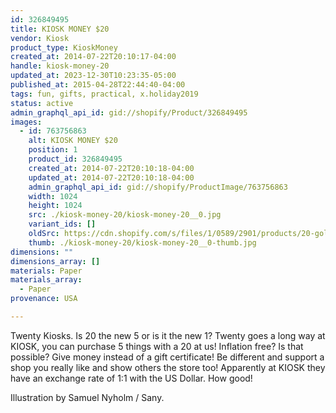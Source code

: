 ```yaml
---
id: 326849495
title: KIOSK MONEY $20
vendor: Kiosk
product_type: KioskMoney
created_at: 2014-07-22T20:10:17-04:00
handle: kiosk-money-20
updated_at: 2023-12-30T10:23:35-05:00
published_at: 2015-04-28T22:44:40-04:00
tags: fun, gifts, practical, x.holiday2019
status: active
admin_graphql_api_id: gid://shopify/Product/326849495
images:
  - id: 763756863
    alt: KIOSK MONEY $20
    position: 1
    product_id: 326849495
    created_at: 2014-07-22T20:10:18-04:00
    updated_at: 2014-07-22T20:10:18-04:00
    admin_graphql_api_id: gid://shopify/ProductImage/763756863
    width: 1024
    height: 1024
    src: ./kiosk-money-20/kiosk-money-20__0.jpg
    variant_ids: []
    oldSrc: https://cdn.shopify.com/s/files/1/0589/2901/products/20-gold-2.jpeg?v=1406074218
    thumb: ./kiosk-money-20/kiosk-money-20__0-thumb.jpg
dimensions: ""
dimensions_array: []
materials: Paper
materials_array:
  - Paper
provenance: USA

---
```


Twenty Kiosks. Is 20 the new 5 or is it the new 1? Twenty goes a long way at KIOSK, you can purchase 5 things with a 20 at us! Inflation free? Is that possible? Give money instead of a gift certificate! Be different and support a shop you really like and show others the store too! Apparently at KIOSK they have an exchange rate of 1:1 with the US Dollar. How good!

Illustration by Samuel Nyholm / Sany.